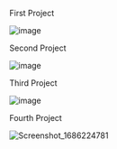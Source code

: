 First Project

![image](https://github.com/GeunH/Flutter-using-dart/assets/114638557/3f702144-f145-40a2-a361-62ac87819a4f)

Second Project

![image](https://github.com/GeunH/Flutter-using-dart/assets/114638557/07ac6749-3904-49fa-b082-3696d9999538)

Third Project

![image](https://github.com/GeunH/Flutter-using-dart/assets/114638557/76b6d013-5209-43e5-89ee-4bf514826a18)

Fourth Project

![Screenshot_1686224781](https://github.com/GeunH/Flutter-using-dart/assets/114638557/8db3c912-cd29-4e7b-88c5-b979127cb762)
